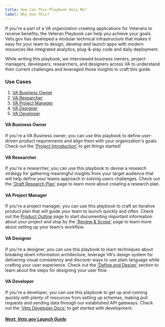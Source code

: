 ```yaml
---
title: How Can This Playbook Help Me?
label: Why Use This?
---
```

If you're a part of a VA organization creating applications for Veterans to receive benefits; the Veteran Playbook can help you achieve your goals. Vets.gov has developed a modular technical infrastructure that makes it easy for your team to design, develop and launch apps with modern resources like integrated analytics, plug-&-play code and daily deployment.

While writing this playbook, we interviewed business owners, project managers, developers, researchers, and designers across VA to understand their current challenges and leveraged those insights to craft this guide.

### Use Cases
1. [VA Business Owner](#va-business-owner)
1. [VA Researcher](#va-researcher)
1. [VA Project Manager](#va-project-manager)
1. [VA Designer](#va-designer)
1. [VA Developer](#va-developer)

#### VA Business Owner
If you're a VA Business owner, you can use this playbook to define user-driven product requirements and align them with your organization's goals. Check out the ['Project Introduction'](../discovery/discovery-introduction) to get things started!

#### VA Researcher
If you're a researcher, you can use this playbook to devise a research strategy for gathering meaningful insights from your target audience that will help define your teams approach in solving users challenges. Check out the ['Draft Research Plan'](../discovery/draft-research-plan) page to learn more about creating a research plan.

#### VA Project Manager
If you're a project manager, you can use this playbook to craft an iterative product plan that will guide your team to launch quickly and often. Check out the [Product Outline](../discovery/product-outline) page to start documenting important information about your project and stop by the ['Review & Scope'](../define-and-design/review-and-scope) page to learn more about setting up your team's workflow.

#### VA Designer
If you're a designer, you can use this playbook to learn techniques about breaking down information architecture, leverage VA's design system for delivering visual consistency and discover ways to use plain language while crafting your user experience. Check out the ['Define and Design'](../define-and-design/define-and-design-introduction) section to learn about the steps for designing your user flow.

#### VA Developer
If you're a developer, you can use this playbook to get up and running quickly with plenty of resources from setting up schemas, making pull requests and sending data through our established API gateways. Check out the ['Vets Developer Docs'](../vets-developer-docs/getting-started) to get started with development.

<!-- Next Button -->
<a href='./launch-guide'><div class="next-button"><h5 class="next-text">Next: Vets.gov Launch Guide</h5></div></a>
